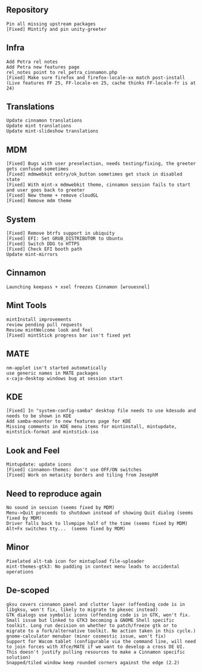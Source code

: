 Repository
----------
	Pin all missing upstream packages
	[Fixed] Mintify and pin unity-greeter
	
Infra	
-----
	Add Petra rel notes
	Add Petra new features page
	rel_notes point to rel_petra_cinnamon.php
	[Fixed] Make sure firefox and firefox-locale-xx match post-install (Live features FF 25, FF-locale-en 25, cache thinks FF-locale-fr is at 24)

Translations
------------
	Update cinnamon translations
	Update mint translations
	Update mint-slideshow translations
	
MDM
---	
	[Fixed] Bugs with user preselection, needs testing/fixing, the greeter gets confused sometimes
	[Fixed] mdmwebkit entry/ok_button sometimes get stuck in disabled state
	[Fixed] With mint-x mdmwebkit theme, cinnamon session fails to start and user goes back to greeter
	[Fixed] New theme + remove cloudGL	
	[Fixed] Remove mdm theme
	
System
------	
	[Fixed] Remove btrfs support in ubiquity
	[Fixed] EFI: Set GRUB_DISTRIBUTOR to Ubuntu
	[Fixed] Switch DDG to HTTPS
	[Fixed] Check EFI booth path
	Update mint-mirrors	
	
Cinnamon
--------
	Launching keepass + xsel freezes Cinnamon [wrouesnel]	

Mint Tools
----------
	mintInstall improvements
	review pending pull requests
	Review mintWelcome look and feel
	[Fixed] mintStick progress bar isn't fixed yet
	
MATE
----
	nm-applet isn't started automatically
	use generic names in MATE packages
	x-caja-desktop windows bug at session start	

KDE
---
	[Fixed] In "system-config-samba" desktop file needs to use kdesudo and needs to be shown in KDE
	Add samba-mounter to new features page for KDE
	Missing comments in KDE menu items for mintinstall, mintupdate, mintstick-format and mintstick-iso

Look and Feel
-------------	
	Mintupdate: update icons
	[Fixed] cinnamon-themes: don't use OFF/ON switches
	[Fixed] Work on metacity borders and tiling from JosephM



Need to reproduce again
-----------------------
	No sound in session (seems fixed by MDM)
	Menu->Quit proceeds to shutdown instead of showing Quit dialog (seems fixed by MDM)
	Driver falls back to llvmpipe half of the time (seems fixed by MDM)
	Alt+Fx switches tty...	(seems fixed by MDM)	

Minor
-----
	Pixelated alt-tab icon for mintupload file-uploader
	mint-themes-gtk3: No padding in context menu leads to accidental operations

De-scoped
---------	
	gksu covers cinnamon panel and clutter layer (offending code is in libgksu, won't fix, likely to migrate to pkexec instead)
	GTK dialogs use symbolic icons (offending code is in GTK, won't fix. Small issue but linked to GTK3 becoming a GNOME Shell specific toolkit. Long run decision on whether to patch/freeze gtk or to migrate to a fork/alternative toolkit. No action taken in this cycle.)
	gnome-calculator menubar (minor cosmestic issue, won't fix)
	Support for Wacom tablet (configurable via the command line, will need to join forces with Xfce/MATE if we want to develop a cross DE UI. This doesn't justify pulling resources to make a Cinnamon specific solution)
	Snapped/tiled window keep rounded corners against the edge (2.2)

